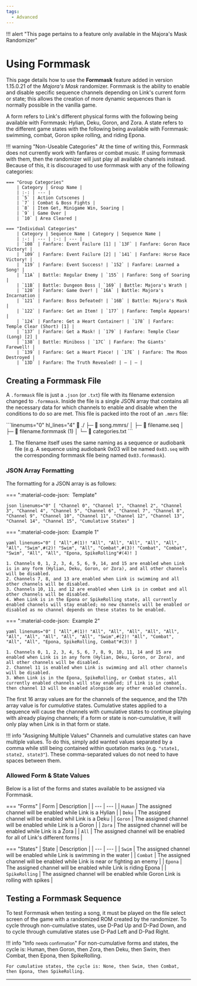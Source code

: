```yaml
---
tags:
  - Advanced
---
```


!!! alert "This page pertains to a feature only available in the Majora's Mask Randomizer"

# Using Formmask
This page details how to use the **Formmask** feature added in version 1.15.0.21 of the *Majora's Mask* randomizer. Formmask is the ability to enable and disable specific sequence channels depending on Link's current form or state; this allows the creation of more dynamic sequences than is normally possible in the vanilla game.

A form refers to Link's different physical forms with the following being available with Formmask: Hylian, Deku, Goron, and Zora. A state refers to the different game states with the following being available with Formmask: swimming, combat, Goron spike rolling, and riding Epona.

!!! warning "Non-Useable Categories"
    At the time of writing this, Formmask does not currently work with fanfares or combat music. If using formmask with them, then the randomizer will just play all available channels instead. Because of this, it is discouraged to use formmask with any of the following categories:

    === "Group Categories"
        | Category | Group Name |
        | :-: | --- |
        | `5` | Action Cutscenes |
        | `7` | Combat & Boss Fights |
        | `8` | Item Get, Minigame Win, Soaring |
        | `9` | Game Over |
        | `10` | Area Cleared |

    === "Individual Categories"
        | Category | Sequence Name | Category | Sequence Name |
        | :-: | --- | :-: | --- |
        | `108` | Fanfare: Event Failure [1] | `13F` | Fanfare: Goron Race Victory! |
        | `109` | Fanfare: Event Failure [2] | `141` | Fanfare: Horse Race Victory! |
        | `119` | Fanfare: Event Success! | `152` | Fanfare: Learned a Song! |
        | `11A` | Battle: Regular Enemy | `155` | Fanfare: Song of Soaring |
        | `11B` | Battle: Dungeon Boss | `169` | Battle: Majora's Wrath |
        | `120` | Fanfare: Game Over! | `16A` | Battle: Majora's Incarnation |
        | `121` | Fanfare: Boss Defeated! | `16B` | Battle: Majora's Mask |
        | `122` | Fanfare: Get an Item! | `177` | Fanfare: Temple Appears! |
        | `124` | Fanfare: Get a Heart Container! | `178` | Fanfare: Temple Clear (Short) [1] |
        | `137` | Fanfare: Get a Mask! | `179` | Fanfare: Temple Clear (Long) [2] |
        | `138` | Battle: Miniboss | `17C` | Fanfare: The Giants' Farewell! |
        | `139` | Fanfare: Get a Heart Piece! | `17E` | Fanfare: The Moon Destroyed |
        | `13D` | Fanfare: The Truth Revealed! | — | — |

## Creating a Formmask File
A `.formmask` file is just a `.json` (or `.txt`) file with its filename extension changed to `.formmask`. Inside the file is a single JSON array that contains all the necessary data for which channels to enable and disable when the conditions to do so are met. This file is packed into the root of an `.mmrs` file:

<div class="annotate" markdown>
```linenums="0" hl_lines="4"
📂 ./
├─ 📂 song.mmrs/
│  ├─ 🎼 filename.seq
│  ├─ 📄 filename.formmask (1)
│  └─ 📄 categories.txt
```
</div>

1. The filename itself uses the same naming as a sequence or audiobank file (e.g. A sequence using audiobank 0x03 will be named `0x03.seq` with the corresponding formmask file being named `0x03.formmask`).

### JSON Array Formatting
The formatting for a JSON array is as follows:

=== ":material-code-json: &nbsp;Template"
    <div class="annotate" markdown>
    ``` json linenums="0"
    [
        "Channel 0",
        "Channel 1",
        "Channel 2",
        "Channel 3",
        "Channel 4",
        "Channel 5",
        "Channel 6",
        "Channel 7",
        "Channel 8",
        "Channel 9",
        "Channel 10",
        "Channel 11",
        "Channel 12",
        "Channel 13",
        "Channel 14",
        "Channel 15",
        "Cumulative States"
    ]
    ```
    </div>

=== ":material-code-json: &nbsp;Example 1"
    <div class="annotate" markdown>
    ``` yaml linenums="0"
    [
        "All",#(1)!
        "All",
        "All",
        "All",
        "All",
        "All",
        "All",
        "Swim",#(2)!
        "Swim",
        "All",
        "Combat",#(3)!
        "Combat",
        "Combat",
        "Swim",
        "All",
        "All",
        "Epona, SpikeRolling"#(4)!
    ]
    ```
    </div>

    1. Channels 0, 1, 2, 3, 4, 5, 6, 9, 14, and 15 are enabled when Link is in any form (Hylian, Deku, Goron, or Zora), and all other channels will be disabled.
    2. Channels 7, 8, and 13 are enabled when Link is swimming and all other channels will be disabled.
    3. Channels 10, 11, and 12 are enabled when Link is in combat and all other channels will be disabled.
    4. When Link is in the Epona or SpikeRolling state, all currently enabled channels will stay enabled; no new channels will be enabled or disabled as no channel depends on these states to be enabled.

=== ":material-code-json: &nbsp;Example 2"
    <div class="annotate" markdown>
    ``` yaml linenums="0"
    [
        "All",#(1)!
        "All",
        "All",
        "All",
        "All",
        "All",
        "All",
        "All",
        "All",
        "All",
        "All",
        "Swim",#(2)!
        "All",
        "Combat",
        "All",
        "All",
        "Epona, SpikeRolling, Combat"#(3)!
    ]
    ```
    </div>

    1. Channels 0, 1, 2, 3, 4, 5, 6, 7, 8, 9, 10, 11, 14 and 15 are enabled when Link is in any form (Hylian, Deku, Goron, or Zora), and all other channels will be disabled.
    2. Channel 11 is enabled when Link is swimming and all other channels will be disabled.
    3. When Link is in the Epona, SpikeRolling, or Combat states, all currently enabled channels will stay enabled; if Link is in combat, then channel 13 will be enabled alongside any other enabled channels.

The first 16 array values are for the channels of the sequence, and the 17th array value is for *cumulative* states. Cumulative states applied to a sequence will cause the channels with cumulative states to continue playing with already playing channels; if a form or state is non-cumulative, it will only play when Link is in that form or state.

!!! info "Assigning Multiple Values"
    Channels and cumulative states can have multiple values. To do this, simply add wanted values separated by a comma while still being contained within quotation marks (e.g. `"state1, state2, state3"`). These comma-separated values do not need to have spaces between them.

### Allowed Form & State Values
Below is a list of the forms and states available to be assigned via Formmask.

=== "Forms"
    | Form | Description |
    | --- | --- |
    | `Human` | The assigned channel will be enabled while Link is a Hylian |
    | `Deku` | The assigned channel will be enabled whil Link is a Deku |
    | `Goron` | The assigned channel will be enabled while Link is a Goron |
    | `Zora` | The assigned channel will be enabled while Link is a Zora |
    | `All` | The assigned channel will be enabled for all of Link's different forms |

=== "States"
    | State | Description |
    | --- | --- |
    | `Swim` | The assigned channel will be enabled while Link is swimming in the water |
    | `Combat` | The assigned channel will be enabled while Link is near or fighting an enemy |
    | `Epona` | The assigned channel will be enabled while Link is riding Epona |
    | `SpikeRolling` | The assigned channel will be enabled while Goron Link is rolling with spikes |

## Testing a Formmask Sequence
To test Formmask when testing a song, it must be played on the file select screen of the game with a randomized ROM created by the randomizer. To cycle through non-cumulative states, use D-Pad Up and D-Pad Down, and to cycle through cumulative states use D-Pad Left and D-Pad Right.

!!! info "Info <small>needs confirmation</small>"
    For non-cumulative forms and states, the cycle is: Human, then Goron, then Zora, then Deku, then Swim, then Combat, then Epona, then SpikeRolling.

    For cumulative states, the cycle is: None, then Swim, then Combat, then Epona, then SpikeRolling.

-----